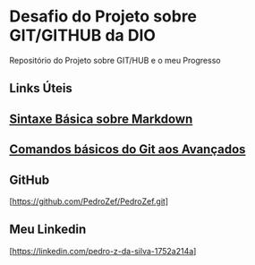 # Desafio do Projeto sobre GIT/GITHUB da DIO
Repositório do Projeto sobre GIT/HUB e o meu Progresso

## Links Úteis

## [Sintaxe Básica sobre Markdown](https://www.markdownguide.org/basic-sintax/)

## [Comandos básicos do Git aos Avançados ](https://comandosgit.github.io/)

## GitHub
[https://github.com/PedroZef/PedroZef.git]

## Meu Linkedin
[https://linkedin.com/pedro-z-da-silva-1752a214a]
